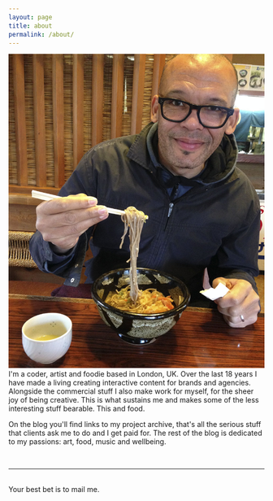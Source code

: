 ```yaml
---
layout: page
title: about
permalink: /about/
---
```


<img class="col one right" src="/img/prof_pic.jpg">

<br/>
I'm a coder, artist and foodie based in London, UK. Over the last 18 years I have made a living creating interactive content for brands and agencies. Alongside the commercial stuff I also make work for myself, for the sheer joy of being creative. This is what sustains me and makes some of the less interesting stuff bearable. This and food.

On the blog you'll find links to my project archive, that's all the serious stuff that clients ask me to do and I get paid for. The rest of the blog is dedicated to my passions: art, food, music and wellbeing.


<br/>
<hr/>
<br/>
<span class="contacticon center">
	<a href="mailto:mail@jonrowe.com"><i class="fa fa-envelope-square"></i></a>
	<a href="https://github.com" target="_blank"><i class="fa fa-github-square"></i></a>
	<a href="https://www.linkedin.com" target="_blank"><i class="fa fa-linkedin-square"></i></a>
	<a href="http://tumblr.com" target="_blank"><i class="fa fa-tumblr-square"></i></a>
	<a href="https://twitter.com" target="_blank"><i class="fa fa-twitter-square"></i></a>
</span>

<div class="col three caption">
	Your best bet is to mail me.
</div>


